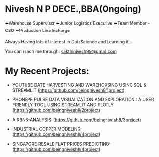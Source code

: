 # Nivesh N P DECE.,BBA(Ongoing)
⬅️Warehouse Supervisor
⬅️Junior Logistics Executive
⬅️Team Member - CSD
⬅️Production Line Incharge

Always Having lots of interest in DataScience and Learning it...

You can reach me through: sakthinivesh99@gmail.com

# My Recent Projects:

* YOUTUBE DATE HARVESTING AND WAREHOUSING USING SQL & STREAMLIT
 (https://github.com/beingnivesh8/1project)

* PHONEPE PULSE DATA VISUALIZATION AND EXPLORATION : A USER FRIENDLY TOOL USING STREAMLIT AND PLOTLY
(https://github.com/beingnivesh8/2project)

* AIRBNB-ANALYSIS:
(https://github.com/beingnivesh8/3project)

* INDUSTRIAL COPPER MODELING:
(https://github.com/beingnivesh8/4project)

* SINGAPORE RESALE FLAT PRICES PREDICTING:
(https://github.com/beingnivesh8/4project)

